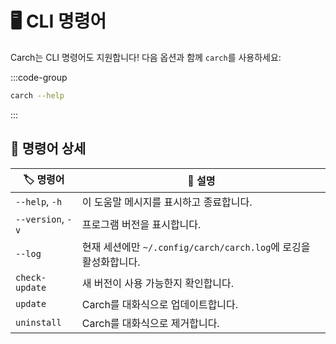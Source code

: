 # 🖥️ CLI 명령어

Carch는 CLI 명령어도 지원합니다! 다음 옵션과 함께 `carch`를 사용하세요:

:::code-group

```sh [⚙️ CLI]
carch --help
```

:::

## 🔧 명령어 상세

| 🏷️ 명령어          | 📄 설명                                                                                      |
|--------------------|----------------------------------------------------------------------------------------------|
| `--help`, `-h`     | 이 도움말 메시지를 표시하고 종료합니다.                                                        |
| `--version`, `-v`  | 프로그램 버전을 표시합니다.                                                                   |
| `--log`            | 현재 세션에만 `~/.config/carch/carch.log`에 로깅을 활성화합니다.                              |
| `check-update`     | 새 버전이 사용 가능한지 확인합니다.                                                            |
| `update`           | Carch를 대화식으로 업데이트합니다.                                                            |
| `uninstall`        | Carch를 대화식으로 제거합니다.